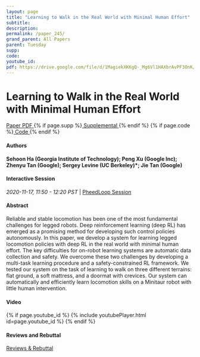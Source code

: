 ```yaml
---
layout: page
title: "Learning to Walk in the Real World with Minimal Human Effort"
subtitle: 
description:
permalink: /paper_245/
grand_parent: All Papers
parent: Tuesday
supp: 
code: 
youtube_id: 
pdf: https://drive.google.com/file/d/1MagiekXKKgQ-_Mg6Vl1HAXbrAvPF3OnK/view
---
```


# Learning to Walk in the Real World with Minimal Human Effort

<a href="https://drive.google.com/file/d/1MagiekXKKgQ-_Mg6Vl1HAXbrAvPF3OnK/view" target="_blank" rel="noopener noreferrer" class="btn btn-blue"><i class="fa fa-file-text-o" aria-hidden="true"></i> Paper PDF </a> {% if page.supp %}<a href="" target="_blank" rel="noopener noreferrer" class="btn btn-green"><i class="fa fa-file-text-o" aria-hidden="true"></i> Supplemental </a>{% endif %} {% if page.code %}<a href="" target="_blank" rel="noopener noreferrer" class="btn"><i class="fa fa-github" aria-hidden="true"></i> Code </a>{% endif %} 

#### Authors
**Sehoon Ha (Georgia Institute of Technology); Peng Xu (Google Inc); Zhenyu Tan (Google); Sergey Levine (UC Berkeley)*; Jie Tan (Google)**

#### Interactive Session
<em>2020-11-17, 11:50 - 12:20 PST </em> | <a href="https://pheedloop.com/corl2020/virtual/?page=sessions&section=SESEISSVSMO52TR8C" target="_blank" rel="noopener noreferrer"> PheedLoop Session <i class="fa fa-external-link" aria-hidden="true"></i> </a> 

#### Abstract
Reliable and stable locomotion has been one of the most fundamental challenges for legged robots. Deep reinforcement learning (deep RL) has emerged as a promising method for developing such control policies autonomously. In this paper, we develop a system for learning legged locomotion policies with deep RL in the real world with minimal human effort. The key difficulties for on-robot learning systems are automatic data collection and safety. We overcome these two challenges by developing a multi-task learning procedure and a safety-constrained RL framework. We tested our system on the task of learning to walk on three different terrains: flat ground, a soft mattress, and a doormat with crevices. Our system can automatically and efficiently learn locomotion skills on a Minitaur robot with little human intervention.

#### Video
{% if page.youtube_id %}
{% include youtubePlayer.html id=page.youtube_id %}
{% endif %}

#### Reviews and Rebuttal
<a href="https://drive.google.com/file/d/16Xm6hnxPzLAN4Cdl3SNP5ueINktl3lUv/view" target="_blank" rel="noopener noreferrer" class="btn btn-purple"><i class="fa fa-pencil-square-o" aria-hidden="true"></i> Reviews & Rebuttal </a>

